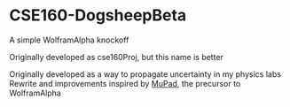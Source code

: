 # CSE160-DogsheepBeta
A simple WolframAlpha knockoff 

Originally developed as cse160Proj, but this name is better

Originally developed as a way to propagate uncertainty in my physics labs
Rewrite and improvements inspired by [MuPad](https://web.archive.org/web/20070611154809/http://www-math.uni-paderborn.de/~stefanw/Papers/mathPAD_Vol11_art07.pdf), the precursor to WolframAlpha


